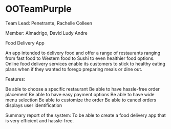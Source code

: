 # OOTeamPurple

Team Lead: Penetrante, Rachelle Colleen

Member: Almadrigo, David Ludy Andre

Food Delivery App 

An app intended to delivery food and offer a range of restaurants ranging from fast food to Western food to Sushi to even healthier food options. Online food delivery services enable its customers to stick to healthy eating plans when if they wanted to forego preparing meals or dine out.

Features:

Be able to choose a specific restaurant
Be able to have hassle-free order placement
Be able to have easy payment options
Be able to have wide menu selection
Be able to customize the order
Be able to cancel orders
displays user identification

Summary report of the system: To be able to create a food delivery app that is very efficient and hassle-free.
